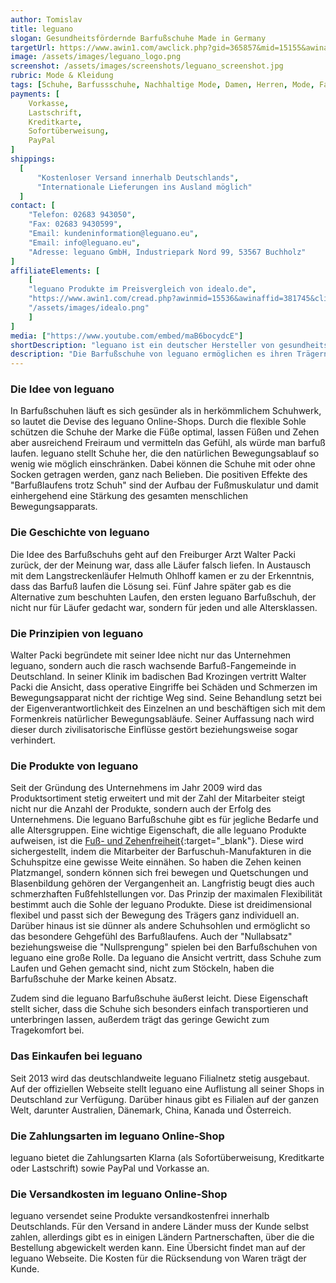 ```yaml
---
author: Tomislav
title: leguano
slogan: Gesundheitsfördernde Barfußschuhe Made in Germany
targetUrl: https://www.awin1.com/awclick.php?gid=365857&mid=15155&awinaffid=731132&linkid=2430397&clickref=
image: /assets/images/leguano_logo.png
screenshot: /assets/images/screenshots/leguano_screenshot.jpg
rubric: Mode & Kleidung
tags: [Schuhe, Barfussschuhe, Nachhaltige Mode, Damen, Herren, Mode, Fashion]
payments: [
    Vorkasse,
    Lastschrift,
    Kreditkarte,
    Sofortüberweisung,
    PayPal
]
shippings:
  [
      "Kostenloser Versand innerhalb Deutschlands",
      "Internationale Lieferungen ins Ausland möglich"
  ]
contact: [
    "Telefon: 02683 943050", 
    "Fax: 02683 9430599",
    "Email: kundeninformation@leguano.eu",
    "Email: info@leguano.eu",
    "Adresse: leguano GmbH, Industriepark Nord 99, 53567 Buchholz"
]
affiliateElements: [
    [
    "leguano Produkte im Preisvergleich von idealo.de", 
    "https://www.awin1.com/cread.php?awinmid=15536&awinaffid=381745&clickref=&ued=https%3A%2F%2Fwww.idealo.de%2Fpreisvergleich%2FMainSearchProductCategory.html%3Fq%3DLeguano", 
    "/assets/images/idealo.png"
    ]
]
media: ["https://www.youtube.com/embed/maB6bocydcE"]
shortDescription: "leguano ist ein deutscher Hersteller von gesundheitsfördernden und nachhaltigen Schuhen mit Barfußgefühl beim Laufen für Damen und Herren."
description: "Die Barfußschuhe von leguano ermöglichen es ihren Trägern, sich auf besonders gesunde und natürliche Weise fortzubewegen. Barfuß zu laufen ist vor allem dann sinnvoll, wenn man es regelmäßig, idealerweise tagtäglich, tut. Denn nur dann erzielt man die beschriebenen positiven Effekte. Daheim barfuß unterwegs zu sein, ist zwar gut, reicht aber nicht aus, um wirklich etwas zu verändern."
---
```


### Die Idee von leguano

In Barfußschuhen läuft es sich gesünder als in herkömmlichem Schuhwerk, so lautet die Devise des leguano Online-Shops. Durch die flexible Sohle schützen die Schuhe der Marke die Füße optimal, lassen Füßen und Zehen aber ausreichend Freiraum und vermitteln das Gefühl, als würde man barfuß laufen. leguano stellt Schuhe her, die den natürlichen Bewegungsablauf so wenig wie möglich einschränken. Dabei können die Schuhe mit oder ohne Socken getragen werden, ganz nach Belieben. Die positiven Effekte des "Barfußlaufens trotz Schuh" sind der Aufbau der Fußmuskulatur und damit einhergehend eine Stärkung des gesamten menschlichen Bewegungsapparats.

### Die Geschichte von leguano

Die Idee des Barfußschuhs geht auf den Freiburger Arzt Walter Packi zurück, der der Meinung war, dass alle Läufer falsch liefen. In Austausch mit dem Langstreckenläufer Helmuth Ohlhoff kamen er zu der Erkenntnis, dass das Barfuß laufen die Lösung sei. Fünf Jahre später gab es die Alternative zum beschuhten Laufen, den ersten leguano Barfußschuh, der nicht nur für Läufer gedacht war, sondern für jeden und alle Altersklassen. 

### Die Prinzipien von leguano

Walter Packi begründete mit seiner Idee nicht nur das Unternehmen leguano, sondern auch die rasch wachsende Barfuß-Fangemeinde in Deutschland. In seiner Klinik im badischen Bad Krozingen vertritt Walter Packi die Ansicht, dass operative Eingriffe bei Schäden und Schmerzen im Bewegungsapparat nicht der richtige Weg sind. Seine Behandlung setzt bei der Eigenverantwortlichkeit des Einzelnen an und beschäftigen sich mit dem Formenkreis natürlicher Bewegungsabläufe. Seiner Auffassung nach wird dieser durch zivilisatorische Einflüsse gestört beziehungsweise sogar verhindert.

### Die Produkte von leguano

Seit der Gründung des Unternehmens im Jahr 2009 wird das Produktsortiment stetig erweitert und mit der Zahl der Mitarbeiter steigt nicht nur die Anzahl der Produkte, sondern auch der Erfolg des Unternehmens. Die leguano Barfußschuhe gibt es für jegliche Bedarfe und alle Altersgruppen.
Eine wichtige Eigenschaft, die alle leguano Produkte aufweisen, ist die [Fuß- und Zehenfreiheit](https://www.leguano.eu/leguano/philosophie){:target="_blank"}. Diese wird sichergestellt, indem die Mitarbeiter der Barfuschuh-Manufakturen in die Schuhspitze eine gewisse Weite einnähen. So haben die Zehen keinen Platzmangel, sondern können sich frei bewegen und Quetschungen und Blasenbildung gehören der Vergangenheit an. Langfristig beugt dies auch schmerzhaften Fußfehlstellungen vor.
Das Prinzip der maximalen Flexibilität bestimmt auch die Sohle der leguano Produkte. Diese ist dreidimensional flexibel und passt sich der Bewegung des Trägers ganz individuell an. Darüber hinaus ist sie dünner als andere Schuhsohlen und ermöglicht so das besondere Gehgefühl des Barfußlaufens.
Auch der "Nullabsatz" beziehungsweise die "Nullsprengung" spielen bei den Barfußschuhen von leguano eine große Rolle. Da leguano die Ansicht vertritt, dass Schuhe zum Laufen und Gehen gemacht sind, nicht zum Stöckeln, haben die Barfußschuhe der Marke keinen Absatz. 

Zudem sind die leguano Barfußschuhe äußerst leicht. Diese Eigenschaft stellt sicher, dass die Schuhe sich besonders einfach transportieren und unterbringen lassen, außerdem trägt das geringe Gewicht zum Tragekomfort bei.

### Das Einkaufen bei leguano

Seit 2013 wird das deutschlandweite leguano Filialnetz stetig ausgebaut. Auf der offiziellen Webseite stellt leguano eine Auflistung all seiner Shops in Deutschland zur Verfügung. Darüber hinaus gibt es Filialen auf der ganzen Welt, darunter Australien, Dänemark, China, Kanada und Österreich. 
### Die Zahlungsarten im leguano Online-Shop

leguano bietet die Zahlungsarten Klarna (als Sofortüberweisung, Kreditkarte oder Lastschrift) sowie PayPal und Vorkasse an.

### Die Versandkosten im leguano Online-Shop

leguano versendet seine Produkte versandkostenfrei innerhalb Deutschlands. Für den Versand in andere Länder muss der Kunde selbst zahlen, allerdings gibt es in einigen Ländern Partnerschaften, über die die Bestellung abgewickelt werden kann. Eine Übersicht findet man auf der leguano Webseite. Die Kosten für die Rücksendung von Waren trägt der Kunde.